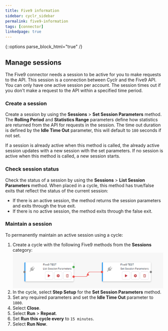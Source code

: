 ```yaml
---
title: Five9 information
sidebar: cyclr_sidebar
permalink: five9-information
tags: [connector]
linkedpage: true
---
```

{::options parse_block_html="true" /}

<section class="card">
  
## Manage sessions

The Five9 connector needs a session to be active for you to make requests to the API. This session is a connection between Cyclr and the Five9 API. You can only have one active session per account. The session times out if you don't make a request to the API within a specified time period.

### Create a session

Create a session by using the **Sessions** > **Set Session Parameters** method. The **Rolling Period** and **Statistics Range** parameters define how statistics are returned from the API for requests in the session. The time out duration is defined by the **Idle Time Out** parameter, this will default to `180` seconds if not set.

If a session is already active when this method is called, the already active session updates with a new session with the set parameters. If no session is active when this method is called, a new session starts.

### Check session status

Check the status of a session by using the **Sessions** > **List Session Parameters** method. When placed in a cycle, this method has true/false exits that reflect the status of the current session:

*  If there is an active session, the method returns the session parameters and exits through the true exit.
*  If there is no active session, the method exits through the false exit.

### Maintain a session

To permanently maintain an active session using a cycle:

1. Create a cycle with the following Five9 methods from the **Sessions** category: ![Cycle example showing the false exist of the List Session Paramaters method connected to the Set Session Parameters method](../../../../images/Five9-cycle.png)
2. In the cycle, select **Step Setup** for the **Set Session Parameters** method.
3. Set any required parameters and set the **Idle Time Out** parameter to `1800`.
4. Select **Close**.
5. Select **Run** > **Repeat**.
6. Set **Run this cycle every** to `15 minutes`.
7. Select **Run Now**.

</section>
